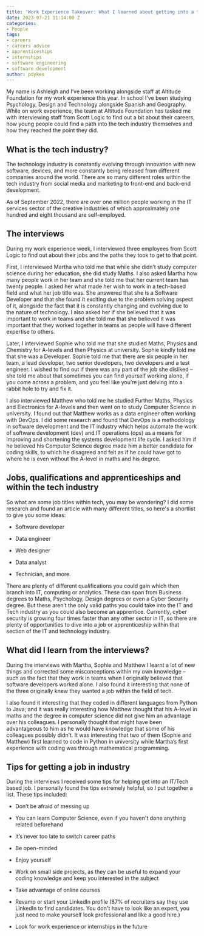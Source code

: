 ```yaml
---
title: 'Work Experience Takeover: What I learned about getting into a tech career'
date: 2023-07-21 11:14:00 Z
categories:
- People
tags:
- careers
- careers advice
- apprenticeships
- internships
- software engineering
- software development
author: pdykes
---
```


My name is Ashleigh and I’ve been working alongside staff at Altitude Foundation for my work experience this year. In school I’ve been studying Psychology, Design and Technology alongside Spanish and Geography. While on work experience, the team at Altitude Foundation has tasked me with interviewing staff from Scott Logic to find out a bit about their careers, how young people could find a path into the tech industry themselves and how they reached the point they did.

## What is the tech industry?

The technology industry is constantly evolving through innovation with new software, devices, and more constantly being released from different companies around the world. There are so many different roles within the tech industry from social media and marketing to front-end and back-end development.

As of September 2022, there are over one million people working in the IT services sector of the creative industries of which approximately one hundred and eight thousand are self-employed.

## The interviews

During my work experience week, I interviewed three employees from Scott Logic to find out about their jobs and the paths they took to get to that point.

First, I interviewed Martha who told me that while she didn’t study computer science during her education, she did study Maths. I also asked Martha how many people work in her team and she told me that her current team has twenty people. I asked her what made her wish to work in a tech-based field and what her job title was. She answered that she is a Software Developer and that she found it exciting due to the problem solving aspect of it, alongside the fact that it is constantly changing and evolving due to the nature of technology. I also asked her if she believed that it was important to work in teams and she told me that she believed it was important that they worked together in teams as people will have different expertise to others.

Later, I interviewed Sophie who told me that she studied Maths, Physics and Chemistry for A-levels and then Physics at university. Sophie kindly told me that she was a Developer. Sophie told me that there are six people in her team, a lead developer, two senior developers, two developers and a test engineer. I wished to find out if there was any part of the job she disliked – she told me about that sometimes you can find yourself working alone, if you come across a problem, and you feel like you’re just delving into a rabbit hole to try and fix it.

I also interviewed Matthew who told me he studied Further Maths, Physics and Electronics for A-levels and then went on to study Computer Science in university. I found out that Matthew works as a data engineer often working with DevOps. I did some research and found that DevOps is a methodology in software development and the IT industry which helps automate the work of software development (dev) and IT operations (ops) as a means for improving and shortening the systems development life cycle. I asked him if he believed his Computer Science degree made him a better candidate for coding skills, to which he disagreed and felt as if he could have got to where he is even without the A-level in maths and his degree.

## Jobs, qualifications and apprenticeships and within the tech industry

So what are some job titles within tech, you may be wondering? I did some research and found an article with many different titles, so here's a shortlist to give you some ideas:

* Software developer

* Data engineer

* Web designer

* Data analyst

* Technician, and more.

There are plenty of different qualifications you could gain which then branch into IT, computing or analytics. These can span from Business degrees to Maths, Psychology, Design degrees or even a Cyber Security degree. But these aren’t the only valid paths you could take into the IT and Tech industry as you could also become an apprentice. Currently, cyber security is growing four times faster than any other sector in IT, so there are plenty of opportunities to dive into a job or apprenticeship within that section of the IT and technology industry.

## What  did I learn from the interviews?

During the interviews with Martha, Sophie and Matthew I learnt a lot of new things and corrected some misconceptions within my own knowledge – such as the fact that they work in teams when I originally believed that software developers worked alone. I also found it interesting that none of the three originally knew they wanted a job within the field of tech.

I also found it interesting that they coded in different languages from Python to Java; and it was really interesting how Matthew thought that his A-level in maths and the degree in computer science did not give him an advantage over his colleagues. I personally thought that might have been advantageous to him as he would have knowledge that some of his colleagues possibly didn’t. It was interesting that two of them (Sophie and Matthew) first learned to code in Python in university while Martha’s first experience with coding was through mathematical programming.

## Tips for getting a job in industry

During the interviews I received some tips for helping get into an IT/Tech based job. I personally found the tips extremely helpful, so I put together a list. These tips included:

* Don’t be afraid of messing up

* You can learn Computer Science, even if you haven't done anything related beforehand

* It’s never too late to switch career paths

* Be open-minded

* Enjoy yourself

* Work on small side projects, as they can be useful to expand your coding knowledge and keep you interested in the subject

* Take advantage of online courses

* Revamp or start your LinkedIn profile (87% of recruiters say they use LinkedIn to find candidates. You don't have to look like an expert, you just need to make yourself look professional and like a good hire.)

* Look for work experience or internships in the future
